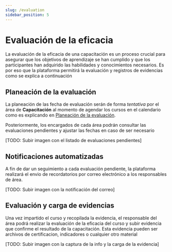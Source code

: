 ```yaml
---
slug: /evaluation
sidebar_position: 5
---
```


# Evaluación de la eficacia

La evaluación de la eficacia de una capacitación es un proceso crucial para asegurar que los objetivos de aprendizaje se han cumplido y que los participantes han adquirido las habilidades y conocimientos necesarios. Es por eso que la plataforma permitirá la evaluación y registros de evidencias como se explica a continuación

## Planeación de la evaluación

La planeación de las fecha de evaluación serán de forma _tentativa_ por el área de **Capacitación** al momento de agendar los cursos en el calendario como es explicando en [Planeación de la evaluación](planning#planeación-de-la-evaluación).

Posteriormente, los encargados de cada área podrán consultar las evaluaciones pendientes y ajustar las fechas en caso de ser necesario

[TODO: Subir imagen con el listado de evaluaciones pendientes]

## Notificaciones automatizadas

A fin de dar un seguimiento a cada evaluación pendiente, la plataforma realizará el envio de recordatorios por correo electrónico a los responsables de área.

[TODO: Subir imagen con la notificación del correo]

## Evaluación y carga de evidencias

Una vez impartido el curso y recopilada la evidencia, el responsable del área podrá realizar la evaluación de la eficacia del curso y subir evidencia que confirme el resultado de la capacitación. Esta evidencia pueden ser archivos de certificacion, indicadores o cualquier otro material

[TODO: Subir imagen con la captura de la info y la carga de la evidencia]
